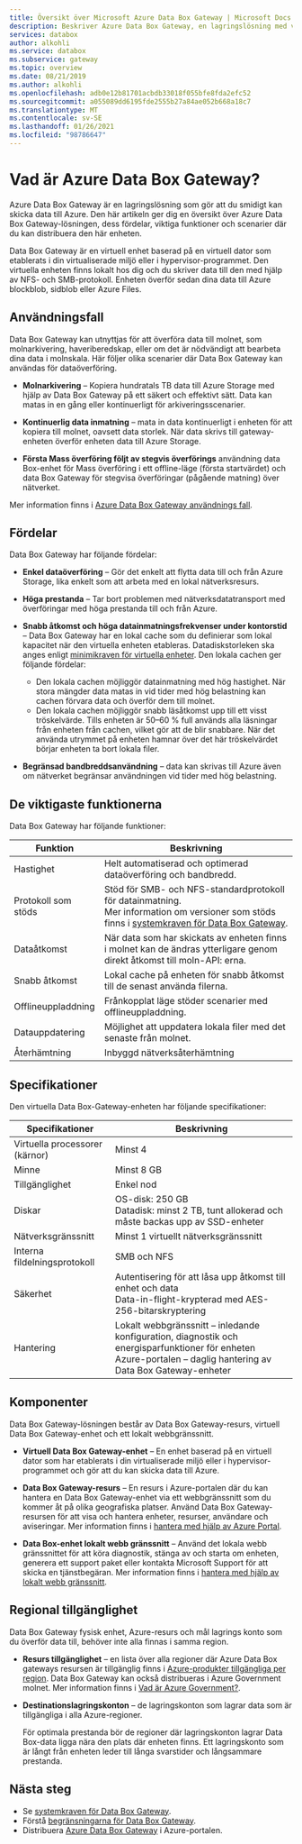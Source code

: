 ```yaml
---
title: Översikt över Microsoft Azure Data Box Gateway | Microsoft Docs
description: Beskriver Azure Data Box Gateway, en lagringslösning med virtuell installation som gör det möjligt att överföra data till Azure
services: databox
author: alkohli
ms.service: databox
ms.subservice: gateway
ms.topic: overview
ms.date: 08/21/2019
ms.author: alkohli
ms.openlocfilehash: adb0e12b81701acbdb33018f055bfe8fda2efc52
ms.sourcegitcommit: a055089dd6195fde2555b27a84ae052b668a18c7
ms.translationtype: MT
ms.contentlocale: sv-SE
ms.lasthandoff: 01/26/2021
ms.locfileid: "98786647"
---
```

# <a name="what-is-azure-data-box-gateway"></a>Vad är Azure Data Box Gateway?

Azure Data Box Gateway är en lagringslösning som gör att du smidigt kan skicka data till Azure. Den här artikeln ger dig en översikt över Azure Data Box Gateway-lösningen, dess fördelar, viktiga funktioner och scenarier där du kan distribuera den här enheten.

Data Box Gateway är en virtuell enhet baserad på en virtuell dator som etablerats i din virtualiserade miljö eller i hypervisor-programmet. Den virtuella enheten finns lokalt hos dig och du skriver data till den med hjälp av NFS- och SMB-protokoll. Enheten överför sedan dina data till Azure blockblob, sidblob eller Azure Files.

## <a name="use-cases"></a>Användningsfall

Data Box Gateway kan utnyttjas för att överföra data till molnet, som molnarkivering, haveriberedskap, eller om det är nödvändigt att bearbeta dina data i molnskala. Här följer olika scenarier där Data Box Gateway kan användas för dataöverföring.

- **Molnarkivering** – Kopiera hundratals TB data till Azure Storage med hjälp av Data Box Gateway på ett säkert och effektivt sätt. Data kan matas in en gång eller kontinuerligt för arkiveringsscenarier.

- **Kontinuerlig data inmatning** – mata in data kontinuerligt i enheten för att kopiera till molnet, oavsett data storlek. När data skrivs till gateway-enheten överför enheten data till Azure Storage.  

- **Första Mass överföring följt av stegvis överförings** användning data Box-enhet för Mass överföring i ett offline-läge (första startvärdet) och data Box Gateway för stegvisa överföringar (pågående matning) över nätverket.

Mer information finns i [Azure Data Box Gateway användnings fall](data-box-gateway-use-cases.md).

## <a name="benefits"></a>Fördelar

Data Box Gateway har följande fördelar:

- **Enkel dataöverföring** – Gör det enkelt att flytta data till och från Azure Storage, lika enkelt som att arbeta med en lokal nätverksresurs.  
- **Höga prestanda** – Tar bort problemen med nätverksdatatransport med överföringar med höga prestanda till och från Azure.
- **Snabb åtkomst och höga datainmatningsfrekvenser under kontorstid** – Data Box Gateway har en lokal cache som du definierar som lokal kapacitet när den virtuella enheten etableras. Datadiskstorleken ska anges enligt [minimikraven för virtuella enheter](data-box-gateway-system-requirements.md#specifications-for-the-virtual-device). Den lokala cachen ger följande fördelar:
    - Den lokala cachen möjliggör datainmatning med hög hastighet. När stora mängder data matas in vid tider med hög belastning kan cachen förvara data och överför dem till molnet.
    - Den lokala cachen möjliggör snabb läsåtkomst upp till ett visst tröskelvärde. Tills enheten är 50–60 % full används alla läsningar från enheten från cachen, vilket gör att de blir snabbare. När det använda utrymmet på enheten hamnar över det här tröskelvärdet börjar enheten ta bort lokala filer.
 
- **Begränsad bandbreddsanvändning** – data kan skrivas till Azure även om nätverket begränsar användningen vid tider med hög belastning.  

## <a name="key-capabilities"></a>De viktigaste funktionerna

Data Box Gateway har följande funktioner:

|Funktion |Beskrivning  |
|---------|---------|
|Hastighet     | Helt automatiserad och optimerad dataöverföring och bandbredd.|
|Protokoll som stöds     | Stöd för SMB- och NFS-standardprotokoll för datainmatning. <br> Mer information om versioner som stöds finns i [systemkraven för Data Box Gateway](data-box-gateway-system-requirements.md).|
|Dataåtkomst     | När data som har skickats av enheten finns i molnet kan de ändras ytterligare genom direkt åtkomst till moln-API: erna.|
|Snabb åtkomst     | Lokal cache på enheten för snabb åtkomst till de senast använda filerna.|
|Offlineuppladdning     | Frånkopplat läge stöder scenarier med offlineuppladdning.|
|Datauppdatering     | Möjlighet att uppdatera lokala filer med det senaste från molnet.|
|Återhämtning     | Inbyggd nätverksåterhämtning        |


## <a name="specifications"></a>Specifikationer

Den virtuella Data Box-Gateway-enheten har följande specifikationer:

| Specifikationer                                          | Beskrivning              |
|---------------------------------------------------------|--------------------------|
| Virtuella processorer (kärnor)   | Minst 4 |
| Minne  |Minst 8 GB|
| Tillgänglighet|Enkel nod|
| Diskar|OS-disk: 250 GB <br> Datadisk: minst 2 TB, tunt allokerad och måste backas upp av SSD-enheter|
| Nätverksgränssnitt |Minst 1 virtuellt nätverksgränssnitt|
| Interna fildelningsprotokoll|SMB och NFS  |
| Säkerhet|Autentisering för att låsa upp åtkomst till enhet och data <br> Data-in-flight-krypterad med AES-256-bitarskryptering|
| Hantering|Lokalt webbgränssnitt – inledande konfiguration, diagnostik och energisparfunktioner för enheten <br> Azure-portalen – daglig hantering av Data Box Gateway-enheter       |

## <a name="components"></a>Komponenter

Data Box Gateway-lösningen består av Data Box Gateway-resurs, virtuell Data Box Gateway-enhet och ett lokalt webbgränssnitt.

- **Virtuell Data Box Gateway-enhet** – En enhet baserad på en virtuell dator som har etablerats i din virtualiserade miljö eller i hypervisor-programmet och gör att du kan skicka data till Azure.
    
- **Data Box Gateway-resurs** – En resurs i Azure-portalen där du kan hantera en Data Box Gateway-enhet via ett webbgränssnitt som du kommer åt på olika geografiska platser. Använd Data Box Gateway-resursen för att visa och hantera enheter, resurser, användare och aviseringar. Mer information finns i [hantera med hjälp av Azure Portal](data-box-gateway-manage-shares.md).

- **Data Box-enhet lokalt webb gränssnitt** – Använd det lokala webb gränssnittet för att köra diagnostik, stänga av och starta om enheten, generera ett support paket eller kontakta Microsoft Support för att skicka en tjänstbegäran. Mer information finns i [hantera med hjälp av lokalt webb gränssnitt](data-box-gateway-manage-access-power-connectivity-mode.md).

## <a name="region-availability"></a>Regional tillgänglighet

Data Box Gateway fysisk enhet, Azure-resurs och mål lagrings konto som du överför data till, behöver inte alla finnas i samma region.

- **Resurs tillgänglighet** – en lista över alla regioner där Azure Data Box gateways resursen är tillgänglig finns i [Azure-produkter tillgängliga per region](https://azure.microsoft.com/global-infrastructure/services/?regions=all&products=databox). Data Box Gateway kan också distribueras i Azure Government molnet. Mer information finns i [Vad är Azure Government?](../azure-government/documentation-government-welcome.md).

- **Destinationslagringskonton** – de lagringskonton som lagrar data som är tillgängliga i alla Azure-regioner.

    För optimala prestanda bör de regioner där lagringskonton lagrar Data Box-data ligga nära den plats där enheten finns. Ett lagringskonto som är långt från enheten leder till långa svarstider och långsammare prestanda.


## <a name="next-steps"></a>Nästa steg

- Se [systemkraven för Data Box Gateway](data-box-gateway-system-requirements.md).
- Förstå [begränsningarna för Data Box Gateway](data-box-gateway-limits.md).
- Distribuera [Azure Data Box Gateway](data-box-gateway-deploy-prep.md) i Azure-portalen.